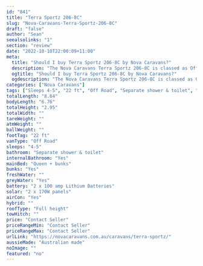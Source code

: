 ```yaml
---
id: "841"
title: "Terra Sportz 206-8C"
slug: "Nova-Caravans-Terra-Sportz-206-8C"
draft: "false"
author: "Sean"
seealsolinks: "1"
section: "review"
date: "2022-10-10T22:00:09+11:00"
meta:
  title: "Should I buy Terra Sportz 206-8C by Nova Caravans?"
  description: "The Nova Caravans Terra Sportz 206-8C is classed as Off Road, and sleeps 4-5 people. It is Australian made and comes in at 22 ft. It generally has Separate shower & toilet."
  ogtitle: "Should I buy Terra Sportz 206-8C by Nova Caravans?"
  ogdescription: "The Nova Caravans Terra Sportz 206-8C is classed as Off Road, and sleeps 4-5 people. It is Australian made and comes in at 22 ft. It generally has Separate shower & toilet."
categories: ["Nova Caravans"]
tags: ["Sleeps 4-5", "22 ft", "Off Road", "Separate shower & toilet", "Full height", "Price Unknown"]
totalLength: "8.64"
bodyLength: "6.76"
totalHeight: "2.95"
totalWidth: ""
tareWeight: ""
atmWeight: ""
ballWeight: ""
footTag: "22 ft"
vanType: "Off Road"
sleeps: "4-5"
bathroom: "Separate shower & toilet"
internalBathroom: "Yes"
mainBed: "Queen + bunks"
bunks: "Yes"
freshWater: ""
greyWater: "Yes"
battery: "2 x 100 amp Lithium Batteries"
solar: "2 x 170W panels"
airCon: "Yes"
hybrid: ""
roofType: "Full height"
towHitch: ""
price: "Contact Seller"
priceRangeMin: "Contact Seller"
priceRangeMax: "Contact Seller"
urlLink: "https://novacaravans.com.au/caravans/terra-sportz/"
aussieMade: "Australian made"
noImage: ""
featured: "no"
---
```

